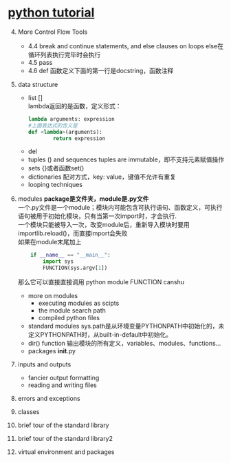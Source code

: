 # [python tutorial](https://docs.python.org/3/tutorial/index.html)

4. More Control Flow Tools
    - 4.4 break and continue statements, and else clauses on loops
        else在循环列表执行完毕时会执行
    - 4.5 pass
    - 4.6 def
        函数定义下面的第一行是docstring，函数注释

5. data structure  
    - list  []  
        lambda返回的是函数，定义形式：   
        ```python
        lambda arguments: expression
        #上面表达式的含义是
        def <lambda>(arguments):
                return expression
        ```
    - del
    - tuples () and sequences
        tuples are immutable，即不支持元素赋值操作
    - sets {}或者函数set()
    - dictionaries 配对方式，key: value，键值不允许有重复
    - looping techniques

6. modules  **package是文件夹，module是.py文件**  
    一个.py文件是一个module；模块内可能包含可执行语句、函数定义，可执行语句被用于初始化模块，只有当第一次import时，才会执行.  
    一个模块只能被导入一次，改变module后，重新导入模块时要用importlib.reload()，而直接import会失败  
    如果在module末尾加上  
    ```python
        if __name__ == "__main__":
            import sys
            FUNCTION(sys.argv[1])
    ```
    那么它可以直接直接调用 python module FUNCTION canshu
    - more on modules
        * executing modules as scipts
        * the module search path
        * compiled python files
    - standard modules
        sys.path是从环境变量PYTHONPATH中初始化的，未定义PYTHONPATH时，从built-in-default中初始化。
    - dir() function
        输出模块的所有定义，variables、modules、functions...
    - packages
        __init__.py

7. inputs and outputs
    - fancier output formatting
    - reading and writing files

8. errors and exceptions
9. classes
10. brief tour of the standard library
11. brief tour of the standard library2
12. virtual environment and packages